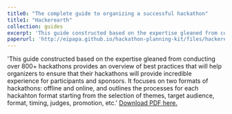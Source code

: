 ```yaml
---
title0: "The complete guide to organizing a successful hackathon"
title1: "Hackerearth"
collection: guides
excerpt: 'This guide constructed based on the expertise gleaned from conducting over 800+ hackathons provides an overview of best practices that will help organizers to ensure that their hackathons will provide incredible experience for participants and sponsors. It focuses on two formats of hackathons: offline and online, and outlines the processes for each hackahton format starting from the selection of themes, target audience, format, timing, judges, promotion, etc.'
paperurl: 'http://eipapa.github.io/hackathon-planning-kit/files/hackerearth.pdf '
---
```

'This guide constructed based on the expertise gleaned from conducting over 800+ hackathons provides an overview of best practices that will help organizers to ensure that their hackathons will provide incredible experience for participants and sponsors. It focuses on two formats of hackathons: offline and online, and outlines the processes for each hackahton format starting from the selection of themes, target audience, format, timing, judges, promotion, etc.'
[Download PDF here.](http://eipapa.github.io/hackathon-planning-kit/files/hackerearth.pdf )
